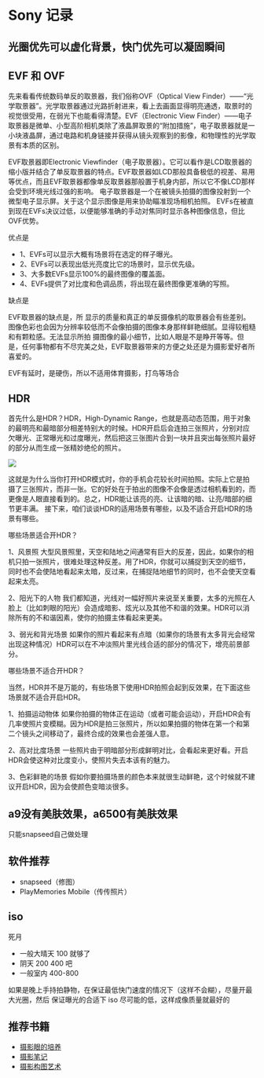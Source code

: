 # Sony 记录



## 光圈优先可以虚化背景，快门优先可以凝固瞬间


## EVF 和 OVF

先来看看传统数码单反的取景器，我们俗称OVF（Optical View Finder）——“光学取景器”。光学取景器通过光路折射进来，看上去画面显得明亮通透，取景时的视觉很受用，在弱光下也能看得清楚。EVF（Electronic View Finder）——电子取景器是微单、小型高阶相机类除了液晶屏取景的“附加措施”，电子取景器就是一小块液晶屏，通过电路和机身链接并获得从镜头观察到的影像，和物理性的光学取景有本质的区别。

EVF取景器即Electronic Viewfinder（电子取景器）。它可以看作是LCD取景器的缩小版并结合了单反取景器的特点。EVF取景器如LCD那般具备极低的视差、易用等优点，而且EVF取景器都像单反取景器那般置于机身内部，所以它不像LCD那样会受到环境光线过强的影响。
电子取景器是一个在被镜头拍摄的图像投射到一个微型电子显示屏。关于这个显示图像是用来协助瞄准现场相机拍照。
EVFs在被直到现在EVFs决议过低，以便能够准确的手动对焦同时显示各种图像信息，但比OVF优势。

优点是

- 1、EVFs可以显示大概有场景将在选定的样子曝光。
- 2、EVFs可以表现出低光亮度比它的场景时，显示优先级。
- 3、大多数EVFs显示100%的最终图像的覆盖面。
- 4、EVFs提供了对比度和色调品质，将出现在最终图像更准确的写照。

缺点是

EVF取景器的缺点是，所 显示的质量和真正的单反摄像机的取景器会有些差别。图像色彩也会因为分辨率较低而不会像拍摄的图像本身那样鲜艳细腻。显得较粗糙和有颗粒感。无法显示所拍 摄图像的最小细节，比如人眼是不是睁开等等。但是，任何事物都有不尽完美之处，EVF取景器带来的方便之处还是为摄影爱好者所喜爱的。

EVF有延时，是硬伤，所以不适用体育摄影，打鸟等场合

## HDR

首先什么是HDR？HDR，High-Dynamic Range，也就是高动态范围，用于对象的最明亮和最暗部分相差特别大的时候。HDR开启后会连拍三张照片，分别对应欠曝光、正常曝光和过度曝光，然后把这三张图片合到一块并且突出每张照片最好的部分从而生成一张精妙绝伦的照片。

![](http://photocdn.sohu.com/20150520/mp15779370_1432107580561_2.jpeg)

这就是为什么当你打开HDR模式时，你的手机会花较长时间拍照。实际上它是拍摄了三张照片，而非一张。它的好处在于拍出的图像不会像是透过相机看到的，而更像是人眼直接看到的。总之，HDR能让该亮的亮、让该暗的暗、让亮/暗部的细节更丰满。
接下来，咱们谈谈HDR的适用场景有哪些，以及不适合开启HDR的场景有哪些。

哪些场景适合开HDR？

1、风景照
大型风景照里，天空和陆地之间通常有巨大的反差，因此，如果你的相机只拍一张照片，很难处理这种反差。用了HDR，你就可以捕捉到天空的细节，同时也不会使陆地看起来太暗，反过来，在捕捉陆地细节的同时，也不会使天空看起来太亮。

2、阳光下的人物
我们都知道，光线对一幅好照片来说至关重要，太多的光照在人脸上（比如刺眼的阳光）会造成暗影、炫光以及其他不和谐的效果。HDR可以消除所有的不和谐因素，使你的拍摄主体看起来更美。

3、弱光和背光场景
如果你的照片看起来有点暗（如果你的场景有太多背光会经常出现这种情况）HDR可以在不冲淡照片里光线合适的部分的情况下，增亮前景部分。

哪些场景不适合开HDR？

当然，HDR并不是万能的，有些场景下使用HDR拍照会起到反效果，在下面这些场景就不适合开启HDR。

1、拍摄运动物体
如果你拍摄的物体正在运动（或者可能会运动），开启HDR会有几率使照片变模糊。因为HDR是拍三张照片，所以如果拍摄的物体在第一个和第二个镜头之间移动了，最终合成的效果也会差强人意。

2、高对比度场景
一些照片由于明暗部分形成鲜明对比，会看起来更好看。开启HDR会使这种对比度变小，使照片失去本该有的魅力。

3、色彩鲜艳的场景
假如你要拍摄场景的颜色本来就很生动鲜艳，这个时候就不建议开启HDR，因为会使颜色变暗淡很多。

## a9没有美肤效果，a6500有美肤效果

只能snapseed自己做处理

## 软件推荐

- snapseed（修图）
- PlayMemories Mobile（传传照片）

## iso

死月

- 一般大晴天 100 就够了
- 阴天 200 400 吧
- 一般室内 400-800


如果是晚上手持拍静物，在保证最低快门速度的情况下（这样不会糊），尽量开最大光圈，然后 保证曝光的合适下 iso 尽可能的低，这样成像质量就最好的


## 推荐书籍

- [摄影眼的培养](http://product.dangdang.com/23166903.html)
- [摄影笔记](http://product.dangdang.com/23764034.html)
- [摄影构图艺术](http://product.dangdang.com/23611799.html)